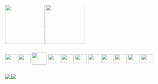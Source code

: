 

<!--
**joao-pedro-rdo/joao-pedro-rdo** is a ✨ _special_ ✨ repository because its `README.md` (this file) appears on your GitHub profile.

Here are some ideas to get you started:

- 🔭 I’m currently working on ...
- 🌱 I’m currently learning ...
- 👯 I’m looking to collaborate on ...
- 🤔 I’m looking for help with ...
- 💬 Ask me about ...
- 📫 How to reach me: ...
- 😄 Pronouns: ...
- ⚡ Fun fact: ...
-->

<!--
**![Anurag's GitHub stats](https://github-readme-stats.vercel.app/api?username=joao-pedro-rdo&s&icons=true&theme=transparent&rank_icon=github)

![Top Langs](https://github-readme-stats.vercel.app/api/top-langs/?username=joao-pedro-rdo&layout=compact&theme=transparent)

-->
<a href="https://github.com/joao-pedro-rdo/github-readme-stats">
  <img height="130"" align="center" src="https://github-readme-stats.vercel.app/api?username=joao-pedro-rdo&s&icons=true&theme=transparent&rank_icon=github" />
</a>
<a href="href="https://github.com/joao-pedro-rdo/github-readme-stats">
  <img align="center" height="130" src="https://github-readme-stats.vercel.app/api/top-langs/?username=joao-pedro-rdo&layout=compact&theme=transparent" />
</a>

##
<!-- Icones de linguagem-->
<div>
  <img align="center" height="30" width="40" src="https://cdn.jsdelivr.net/gh/devicons/devicon@latest/icons/c/c-original.svg" />
  <img align="center" height="30" width="40" src="https://cdn.jsdelivr.net/gh/devicons/devicon@latest/icons/cplusplus/cplusplus-original.svg" />
  <img  align="center" height="40" width="50" src="https://cdn.jsdelivr.net/gh/devicons/devicon@latest/icons/php/php-original.svg" />
  <img  align="center" height="30" width="40" src="https://cdn.jsdelivr.net/gh/devicons/devicon@latest/icons/html5/html5-original.svg" />
  <img align="center" height="30" width="40" src="https://cdn.jsdelivr.net/gh/devicons/devicon@latest/icons/python/python-original.svg" />
  <img align="center" height="30" width="40" src="https://cdn.jsdelivr.net/gh/devicons/devicon@latest/icons/streamlit/streamlit-original.svg" />

  <img align="center" height="30" width="40" src="https://cdn.jsdelivr.net/gh/devicons/devicon@latest/icons/sqlalchemy/sqlalchemy-original.svg" />
<img align="center" height="30" width="40" src="https://cdn.jsdelivr.net/gh/devicons/devicon@latest/icons/mysql/mysql-original.svg" />
<img align="center" height="30" width="40"  src="https://cdn.jsdelivr.net/gh/devicons/devicon@latest/icons/postgresql/postgresql-original.svg" />
<img align="center" height="30" width="40" src="https://cdn.jsdelivr.net/gh/devicons/devicon@latest/icons/bash/bash-original.svg" />
<img align="center" height="30" width="40" src="https://cdn.jsdelivr.net/gh/devicons/devicon@latest/icons/docker/docker-original.svg" />
</div>

##

<!-- Icones de contato-->
<div>
  <a href="https://discord.com/channels/328331295711297536">
<img align="center" src ="https://img.shields.io/badge/LinkedIn-0077B5?style=for-the-badge&logo=linkedin&logoColor=white"/>
  </a>

 
<a href="https://www.linkedin.com/in/joaopedrordeo/">
<img align="center" src ="https://img.shields.io/badge/Discord-7289DA?style=for-the-badge&logo=discord&logoColor=white"/>
  </a>
</div>
